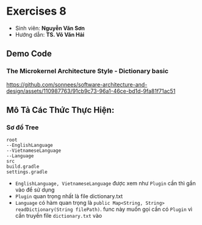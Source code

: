 # Exercises 8
- Sinh viên: **Nguyễn Văn Sơn**
- Hướng dẫn: **TS. Võ Văn Hải**

## Demo Code
### The Microkernel Architecture Style - Dictionary basic

https://github.com/sonnees/software-architecture-and-design/assets/110987763/91cb9c73-96a1-46ce-bd1d-9fa81f71ac51

## Mô Tả Các Thức Thực Hiện:
### Sơ đồ Tree
```
root
--EnglishLanguage
--VietnameseLanguage
--Language
src
build.gradle
settings.gradle
```

- `EnglishLanguage, VietnameseLanguage` được xem như `Plugin` cần thì gắn vào để sử dụng
- `Plugin` quan trọng nhất là file dictionary.txt
- `Language` có hàm quan trọng là `public Map<String, String> readDictionary(String filePath)`. func này muốn gọi cần có `Plugin` vì cần truyền file `dictionary.txt` vào










